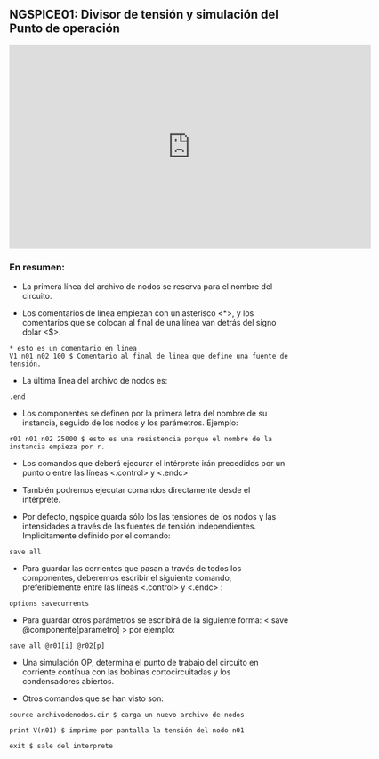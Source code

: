 ## NGSPICE01: Divisor de tensión y simulación del Punto de operación



<iframe width="650" height="366" src="https://www.youtube.com/embed/4tUSx0qRLXY" frameborder="0" allowfullscreen> </iframe>



### En resumen:


* La primera línea del archivo de nodos se reserva para el nombre del circuito.

* Los comentarios de línea empiezan con un asterisco <*>, y los comentarios que se colocan al final de una línea van detrás del signo dolar <$>.

```ngspice
* esto es un comentario en linea
V1 n01 n02 100 $ Comentario al final de linea que define una fuente de tensión.
```

* La última línea del archivo de nodos es:

```
.end
```

* Los componentes se definen por la primera letra del nombre de su instancia, seguido de los nodos y los parámetros. Ejemplo:

```spice
r01 n01 n02 25000 $ esto es una resistencia porque el nombre de la instancia empieza por r.
```

* Los comandos que deberá ejecurar el intérprete irán precedidos por un punto o entre las líneas <.control> y <.endc>

* También podremos ejecutar comandos directamente desde el intérprete.

* Por defecto, ngspice guarda sólo los las tensiones de los nodos y las intensidades a través de las fuentes de tensión independientes. Implicitamente definido por el comando:

```
save all
```

* Para guardar las corrientes que pasan a través de todos los componentes, deberemos escribir el siguiente comando, preferiblemente entre las líneas <.control> y <.endc> :

```
options savecurrents
```

* Para guardar otros parámetros se escribirá de la siguiente forma:  < save @componente[parametro] >  por ejemplo:

```
save all @r01[i] @r02[p]
```

* Una simulación OP, determina el punto de trabajo del circuito en corriente contínua con las bobinas cortocircuitadas y los condensadores abiertos.

* Otros comandos que se han visto son:

```
source archivodenodos.cir $ carga un nuevo archivo de nodos

print V(n01) $ imprime por pantalla la tensión del nodo n01

exit $ sale del interprete
```
